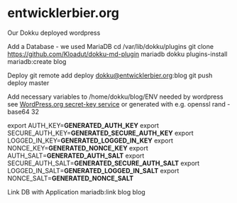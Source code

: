 entwicklerbier.org
==================

Our Dokku deployed wordpress

Add a Database - we used MariaDB
  cd /var/lib/dokku/plugins
  git clone https://github.com/Kloadut/dokku-md-plugin mariadb
  dokku plugins-install
  mariadb:create blog

Deploy
  git remote add deploy dokku@entwicklerbier.org:blog
  git push deploy master

Add necessary variables to /home/dokku/blog/ENV needed by wordpress see [WordPress.org secret-key service](https://api.wordpress.org/secret-key/1.1/salt/) or generated with e.g.
  openssl rand -base64 32

  export AUTH_KEY=__GENERATED_AUTH_KEY__
  export SECURE_AUTH_KEY=__GENERATED_SECURE_AUTH_KEY__
  export LOGGED_IN_KEY=__GENERATED_LOGGED_IN_KEY__
  export NONCE_KEY=__GENERATED_NONCE_KEY__
  export AUTH_SALT=__GENERATED_AUTH_SALT__
  export SECURE_AUTH_SALT=__GENERATED_SECURE_AUTH_SALT__
  export LOGGED_IN_SALT=__GENERATED_LOGGED_IN_SALT__
  export NONCE_SALT=__GENERATED_NONCE_SALT__

Link DB with Application
  mariadb:link blog blog

